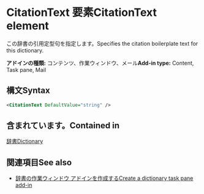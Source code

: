 # <a name="citationtext-element"></a><span data-ttu-id="b4ba4-101">CitationText 要素</span><span class="sxs-lookup"><span data-stu-id="b4ba4-101">CitationText element</span></span>

<span data-ttu-id="b4ba4-102">この辞書の引用定型句を指定します。</span><span class="sxs-lookup"><span data-stu-id="b4ba4-102">Specifies the citation boilerplate text for this dictionary.</span></span>

<span data-ttu-id="b4ba4-103">**アドインの種類:** コンテンツ、作業ウィンドウ、メール</span><span class="sxs-lookup"><span data-stu-id="b4ba4-103">**Add-in type:** Content, Task pane, Mail</span></span>

## <a name="syntax"></a><span data-ttu-id="b4ba4-104">構文</span><span class="sxs-lookup"><span data-stu-id="b4ba4-104">Syntax</span></span>

```XML
<CitationText DefaultValue="string" />
```

## <a name="contained-in"></a><span data-ttu-id="b4ba4-105">含まれています。</span><span class="sxs-lookup"><span data-stu-id="b4ba4-105">Contained in</span></span>

[<span data-ttu-id="b4ba4-106">辞書</span><span class="sxs-lookup"><span data-stu-id="b4ba4-106">Dictionary</span></span>](dictionary.md)

## <a name="see-also"></a><span data-ttu-id="b4ba4-107">関連項目</span><span class="sxs-lookup"><span data-stu-id="b4ba4-107">See also</span></span>

- [<span data-ttu-id="b4ba4-108">辞書の作業ウィンドウ アドインを作成する</span><span class="sxs-lookup"><span data-stu-id="b4ba4-108">Create a dictionary task pane add-in</span></span>](https://docs.microsoft.com/office/dev/add-ins/word/dictionary-task-pane-add-ins)
